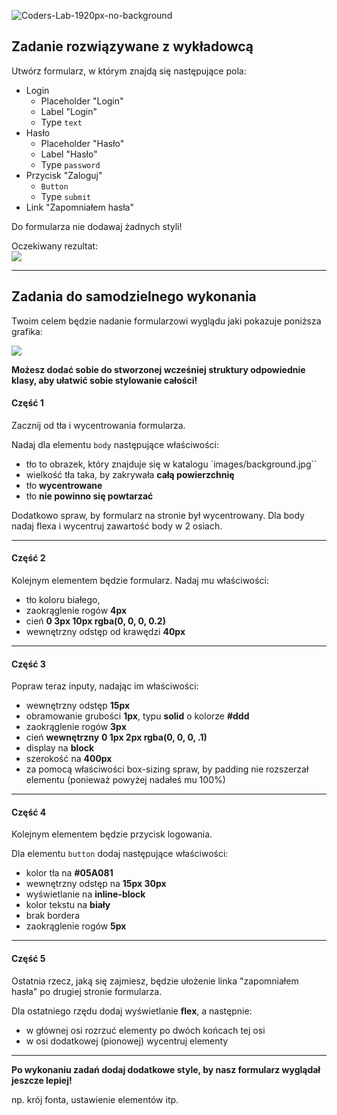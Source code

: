 ![Coders-Lab-1920px-no-background](https://user-images.githubusercontent.com/152855/73064373-5ed69780-3ea1-11ea-8a71-3d370a5e7dd8.png)


## Zadanie rozwiązywane z wykładowcą

Utwórz formularz, w którym znajdą się następujące pola:
* Login
  * Placeholder "Login"
  * Label "Login"
  * Type `text`
* Hasło
  * Placeholder "Hasło"
  * Label "Hasło"
  * Type `password`
* Przycisk "Zaloguj"
  * `Button`
  * Type `submit`
* Link "Zapomniałem hasła"

Do formularza nie dodawaj żadnych styli!

Oczekiwany rezultat:  
![](images/example01.png)

---

## Zadania do samodzielnego wykonania

Twoim celem będzie nadanie formularzowi wyglądu jaki pokazuje poniższa grafika:

![](images/example02.png)

**Możesz dodać sobie do stworzonej wcześniej struktury odpowiednie klasy, aby ułatwić sobie stylowanie całości!**

#### Część 1
Zacznij od tła i wycentrowania formularza.

Nadaj dla elementu `body` następujące właściwości:
- tło to obrazek, który znajduje się w katalogu `images/background.jpg``
- wielkość tła taka, by zakrywała **całą powierzchnię**
- tło **wycentrowane**
- tło **nie powinno się powtarzać**

Dodatkowo spraw, by formularz na stronie był wycentrowany. Dla body nadaj flexa i wycentruj zawartość body w 2 osiach.

---

#### Część 2

Kolejnym elementem będzie formularz. Nadaj mu właściwości:

- tło koloru białego,
- zaokrąglenie rogów **4px**
- cień **0 3px 10px rgba(0, 0, 0, 0.2)**
- wewnętrzny odstęp od krawędzi **40px**

---

#### Część 3

Popraw teraz inputy, nadając im właściwości:

- wewnętrzny odstęp **15px**
- obramowanie grubości **1px**, typu **solid** o kolorze **#ddd**
- zaokrąglenie rogów **3px**
- cień **wewnętrzny** **0 1px 2px rgba(0, 0, 0, .1)**
- display na **block**
- szerokość na **400px**
- za pomocą właściwości box-sizing spraw, by padding nie rozszerzał elementu (ponieważ powyżej nadałeś mu 100%)

---

#### Część 4

Kolejnym elementem będzie przycisk logowania.

Dla elementu `button` dodaj następujące właściwości:

- kolor tła na **#05A081**
- wewnętrzny odstęp na **15px 30px**
- wyświetlanie na **inline-block**
- kolor tekstu na **biały**
- brak bordera
- zaokrąglenie rogów **5px**

---

#### Część 5

Ostatnia rzecz, jaką się zajmiesz, będzie ułożenie linka "zapomniałem hasła" po drugiej stronie formularza.

Dla ostatniego rzędu dodaj wyświetlanie **flex**, a następnie:
- w głównej osi rozrzuć elementy po dwóch końcach tej osi
- w osi dodatkowej (pionowej) wycentruj elementy

---

**Po wykonaniu zadań dodaj dodatkowe style, by nasz formularz wyglądał jeszcze lepiej!**

np. krój fonta, ustawienie elementów itp.
